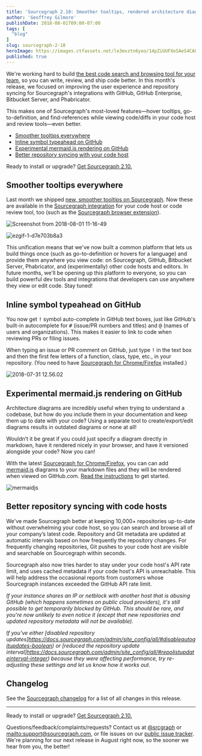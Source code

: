 ```yaml
---
title: 'Sourcegraph 2.10: Smoother tooltips, rendered architecture diagrams, and better repository syncing'
author: 'Geoffrey Gilmore'
publishDate: 2018-08-01T09:00-07:00
tags: [
  "blog"
]
slug: sourcegraph-2-10
heroImage: https://images.ctfassets.net/le3mxztn6yoo/14pZiUUFXeSAeS4CAQ48IY/4630b6856f89cf846dfaf3549d39a4bb/Screenshot_from_2018-08-01_11-16-49.png
published: true
---
```


We're working hard to build [the best code search and browsing tool for your team](/), so you can write, review, and ship code better. In this month's release, we focused on improving the user experience and repository syncing for Sourcegraph's integrations with GitHub, GitHub Enterprise, Bitbucket Server, and Phabricator.

This makes one of Sourcegraph's most-loved features—hover tooltips, go-to-definition, and find-references while viewing code/diffs in your code host and review tools—even better.

- [Smoother tooltips everywhere](#smoother-tooltips-everywhere)
- [Inline symbol typeahead on GitHub](#inline-symbol-typeahead-on-github)
- [Experimental mermaid.js rendering on GitHub](#experimental-mermaidjs-rendering-on-github)
- [Better repository syncing with your code host](#better-repository-syncing-with-code-hosts)

Ready to install or upgrade? [Get Sourcegraph 2.10.](https://docs.sourcegraph.com/#quickstart)

## Smoother tooltips everywhere

Last month we shipped [new, smoother tooltips on Sourcegraph](/blog/sourcegraph-2-9-announcement-code-search-user-rollout-in-large-organizations#improved-code-view-and-hover-tooltips). Now these are available in the [Sourcegraph integration](https://docs.sourcegraph.com/integration) for your code host or code review tool, too (such as the [Sourcegraph browser extension](https://docs.sourcegraph.com/integration/browser_extension)).

![Screenshot from 2018-08-01 11-16-49](//images.ctfassets.net/le3mxztn6yoo/14pZiUUFXeSAeS4CAQ48IY/4630b6856f89cf846dfaf3549d39a4bb/Screenshot_from_2018-08-01_11-16-49.png)

![ezgif-1-d7e703b8a3](//images.ctfassets.net/le3mxztn6yoo/2WjTi6TTYsiEeYmoWA08Eg/6210e45ff0b537f2420dcba53b0d4e61/ezgif-1-d7e703b8a3.gif)

This unification means that we've now built a common platform that lets us build things once (such as go-to-definition or hovers for a language) and provide them anywhere you view code: on Sourcegraph, GitHub, Bitbucket Server, Phabricator, and (experimentally) other code hosts and editors. In future months, we'll be opening up this platform to everyone, so you can build powerful dev tools and integrations that developers can use anywhere they view or edit code. Stay tuned!

## Inline symbol typeahead on GitHub

You now get <kbd>!</kbd> symbol auto-complete in GitHub text boxes, just like GitHub's built-in autocomplete for <kbd>#</kbd> (issue/PR numbers and titles) and <kbd>@</kbd> (names of users and organizations). This makes it easier to link to code when reviewing PRs or filing issues.

When typing an issue or PR comment on GitHub, just type <kbd>!</kbd> in the text box and then the first few letters of a function, class, type, etc., in your repository. (You need to have [Sourcegraph for Chrome/Firefox](https://docs.sourcegraph.com/integration/browser_extension) installed.)

![2018-07-31 12.56.02](//images.ctfassets.net/le3mxztn6yoo/5o7PyFNNKg0emcI6e8Q6cS/f073f5e6c594fd3fa98b8ca9a9206bbf/2018-07-31_12.56.02.gif)

## Experimental mermaid.js rendering on GitHub

Architecture diagrams are incredibly useful when trying to understand a codebase, but how do you include them in your documentation and keep them up to date with your code? Using a separate tool to create/export/edit diagrams results in outdated diagrams or none at all!

Wouldn’t it be great if you could just specify a diagram directly in markdown, have it rendered nicely in your browser, and have it versioned alongside your code? Now you can!

With the latest [Sourcegraph for Chrome/Firefox](https://docs.sourcegraph.com/integration/browser_extension), you can can add [mermaid.js](https://mermaidjs.github.io/) diagrams to your markdown files and they will be rendered when viewed on GitHub.com. [Read the instructions](https://github.com/sourcegraph/mermaidjs-example/blob/master/README.md) to get started.

![mermaidjs](//images.ctfassets.net/le3mxztn6yoo/5k55EUL0CQiESGy8gwcyWS/29b17a9f25f9f92fc8f526186a771edd/mermaidjs.gif)

## Better repository syncing with code hosts

We've made Sourcegraph better at keeping 10,000+ repositories up-to-date without overwhelming your code host, so you can search and browse all of your company’s latest code. Repository and Git metadata are updated at automatic intervals based on how frequently the repository changes. For frequently changing repositories, Git pushes to your code host are visible and searchable on Sourcegraph within seconds.

Sourcegraph also now tries harder to stay under your code host's API rate limit, and uses cached metadata if your code host's API is unreachable. This will help address the occasional reports from customers whose Sourcegraph instances exceeded the GitHub API rate limit.

_If your instance shares an IP or netblock with another host that is abusing GitHub (which happens sometimes on public cloud providers), it's still possible to get temporarily blocked by GitHub. This should be rare, and you're now unlikely to even notice it (except that new repositories and updated repository metadata will not be available)._

_If you've either [disabled repository updates]https://docs.sourcegraph.com/admin/site_config/all/#disableautogitupdates-boolean) or [reduced the repository update interval]https://docs.sourcegraph.com/admin/site_config/all/#repolistupdateinterval-integer) because they were affecting performance, try re-adjusting these settings and let us know how it works out._

## Changelog

See the [Sourcegraph changelog](https://sourcegraph.com/github.com/sourcegraph/sourcegraph/-/blob/CHANGELOG.md) for a list of all changes in this release.

---

Ready to install or upgrade? [Get Sourcegraph 2.10.](https://docs.sourcegraph.com/#quickstart)

Questions/feedback/complaints/requests? Contact us at [@srcgraph](https://twitter.com/srcgraph) or <mailto:support@sourcegraph.com>, or file issues on our [public issue tracker](https://github.com/sourcegraph/sourcegraph/issues). We're planning for our next release in August right now, so the sooner we hear from you, the better!
